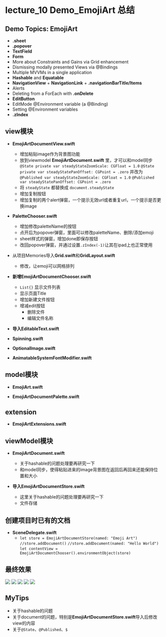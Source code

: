 # lecture_10 Demo_EmojiArt 总结
## Demo Topics: EmojiArt
- **.sheet**
- **.popover**
- **TextField**
- **Form**
- More about Constraints and Gains via Grid enhancement
- Dismissing modally presented Views via @Bindings
- Multiple MVVMs in a single application
- **Hashable** and **Equatable**
- **NavigationView** + **NavigationLink** + **.navigationBarTitle/Items**
- Alerts
- Deleting from a ForEach with **.onDelete**
- **EditButton**
- EditMode @Environment variable (a @Binding)
- Setting @Environment variables
- **.zIndex**

## view模块
- **EmojiArtDocumentView.swift**
   + 增加粘贴image作为背景图功能
   + 放到viewmodel **EmojiArtDocument.swift** 里，才可以和model同步
    `@State private var steadyStateZoomScale: CGFloat = 1.0`
    `@State private var steadyStatePanOffset: CGPoint = .zero`
     并改为
    `@Published var steadyStateZoomScale: CGFloat = 1.0`
    `@Published var steadyStatePanOffset: CGPoint = .zero`
   + 将 `steadyState` 都替换成 `document.steadyState`
   + 增加复制按钮
   + 增加复制的两个alert弹窗，一个提示无效url或者重复url，一个提示是否更换image

- **PaletteChooser.swift**
    + 增加修改paletteName的按钮
    + 点开后为popover弹窗，里面可以修改paletteName、删除/添加emoji
    + sheet样式的弹窗，增加done即保存按钮
    + 改回popover弹窗，并通过设置`.zIndex(-1)`让其在ipad上也正常使用

- 从项目Memories导入**Grid.swift**和**GridLayout.swift**
    + 修改，让emoji可以网格排列

- **新增EmojiArtDocumentChooser.swift**
    + `List{}` 显示文件列表
    + 显示页面Title
    + 增加新建文件按钮
    + 增减edit按钮
        * 删除文件
        * 编辑文件名称

- **导入EditableText.swift**

- **Spinning.swift**

- **OptionalImage.swift**

- **AnimatableSystemFontModifier.swift**

## model模块
- **EmojiArt.swift**

- **EmojiArtDocumentPalette.swift**

## extension
- **EmojiArtExtensions.swift**

## viewModel模块
- **EmojiArtDocument.swift**
    + 关于hashable的问题处理要再研究一下
    + 和model同步，使得粘贴进来的image背景图在返回后再回来还能保持位置和大小

- **导入EmojiArtDocumentStore.swift**
    + 这里关于hashable的问题处理要再研究一下
    + 文件存储

## 创建项目时已有的文档
- **SceneDelegate.swift**
    + `let store = EmojiArtDocumentStore(named: "Emoji Art")`
      `//store.addDocument()`
      `//store.addDocument(named: "Hello World")`
      `let contentView = EmojiArtDocumentChooser().environmentObject(store)`

## 最终效果
![](./MyDemo_10_popover弹窗.png)
![](./MyDemo_10_sheet弹窗.png)
![](./MyDemo_10_popover弹窗+document.png)
![](./MyDemo_10_alert.png)
![](./MyDemo_10_document.png)

## MyTips
- 关于hashable的问题
- 关于document的问题，特别是**EmojiArtDocumentStore.swift**导入后修改view的内容
- 关于`@State`、`@Published`、`$`